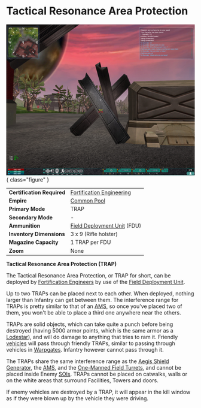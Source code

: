# Tactical Resonance Area Protection

![entrace](../images/TRAP.jpg){ class="figure" }

|                            |                                                                             |
| -------------------------- | --------------------------------------------------------------------------- |
| **Certification Required** | [Fortification Engineering](../certifications/Fortification_Engineering.md) |
| **Empire**                 | [Common Pool](../terminology/Common_Pool.md)                                |
| **Primary Mode**           | TRAP                                                                        |
| **Secondary Mode**         | \-                                                                          |
| **Ammunition**             | [Field Deployment Unit](Field_Deployment_Unit.md) (FDU)                     |
| **Inventory Dimensions**   | 3 x 9 (Rifle holster)                                                       |
| **Magazine Capacity**      | 1 TRAP per FDU                                                              |
| **Zoom**                   | None                                                                        |

**Tactical Resonance Area Protection (TRAP)**

The Tactical Resonance Area Protection, or TRAP for short, can be deployed by
[Fortification Engineers](../certifications/Fortification_Engineering.md) by use
of the [Field Deployment Unit](Field_Deployment_Unit.md).

Up to two TRAPs can be placed next to each other. When deployed, nothing larger
than Infantry can get between them. The interference range for TRAPs is pretty
similar to that of an [AMS](../vehicles/Advanced_Mobile_Station.md), so once
you've placed two of them, you won't be able to place a third one anywhere near
the others.

TRAPs are solid objects, which can take quite a punch before being destroyed
(having 5000 armor points, which is the same armor as a
[Lodestar](../vehicles/Lodestar.md)), and will do damage to anything that tries
to ram it. Friendly [vehicles](../vehicles/index.md) will pass through
friendly TRAPs, similar to passing through vehicles in
[Warpgates](../locations/Warpgate.md). Infantry however cannot pass through it.

The TRAPs share the same interference range as the
[Aegis Shield Generator](Aegis_Shield_Generator.md), the
[AMS](../vehicles/Advanced_Mobile_Station.md), and the
[One-Manned Field Turrets](One-Manned_Field_Turret.md), and cannot be placed
inside Enemy [SOIs](../locations/Sphere_of_Influence.md). TRAPs cannot be placed
on catwalks, walls or on the white areas that surround Facilities, Towers and
doors.

If enemy vehicles are destroyed by a TRAP, it will appear in the kill window as
if they were blown up by the vehicle they were driving.
